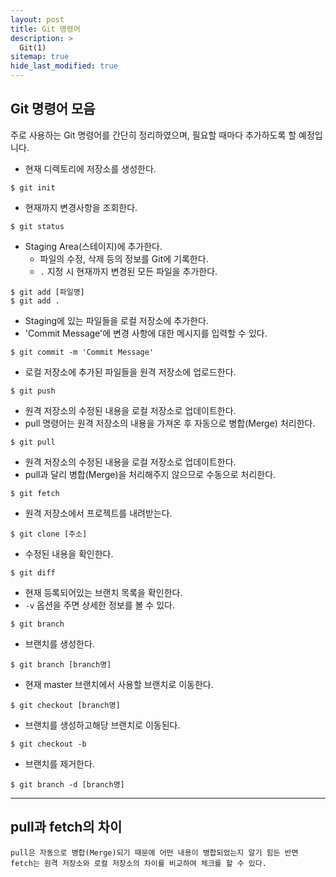```yaml
---
layout: post
title: Git 명령어
description: >
  Git(1)
sitemap: true
hide_last_modified: true
---
```


## Git 명령어 모음
주로 사용하는 Git 명령어를 간단히 정리하였으며, 필요할 때마다 추가하도록 할 예정입니다.


- 현재 디렉토리에 저장소를 생성한다.
```
$ git init
```

- 현재까지 변경사항을 조회한다.
```
$ git status
```

- Staging Area(스테이지)에 추가한다. 
  - 파일의 수정, 삭제 등의 정보를 Git에 기록한다.
  - `.` 지정 시 현재까지 변경된 모든 파일을 추가한다.
```
$ git add [파일명]  
$ git add .
```

- Staging에 있는 파일들을 로컬 저장소에 추가한다.
- 'Commit Message'에 변경 사항에 대한 메시지를 입력할 수 있다.
```
$ git commit -m 'Commit Message'
```

- 로컬 저장소에 추가된 파일들을 원격 저장소에 업로드한다.
```
$ git push
```

- 원격 저장소의 수정된 내용을 로컬 저장소로 업데이트한다.
- pull 명령어는 원격 저장소의 내용을 가져온 후 자동으로 병합(Merge) 처리한다.
```
$ git pull
```

- 원격 저장소의 수정된 내용을 로컬 저장소로 업데이트한다.
- pull과 달리 병합(Merge)을 처리해주지 않으므로 수동으로 처리한다.
```
$ git fetch
```

- 원격 저장소에서 프로젝트를 내려받는다.
```
$ git clone [주소]
```

- 수정된 내용을 확인한다.
```
$ git diff
```

- 현재 등록되어있는 브랜치 목록을 확인한다.
- `-v` 옵션을 주면 상세한 정보를 볼 수 있다.
```
$ git branch
```

- 브랜치를 생성한다.
```
$ git branch [branch명]
```

- 현재 master 브랜치에서 사용할 브랜치로 이동한다.
```
$ git checkout [branch명]
```

- 브랜치를 생성하고해당 브랜치로 이동된다.
```
$ git checkout -b
```

- 브랜치를 제거한다.
```
$ git branch -d [branch명]
```

***
## pull과 fetch의 차이
    pull은 자동으로 병합(Merge)되기 때문에 어떤 내용이 병합되었는지 알기 힘든 반면 
    fetch는 원격 저장소와 로컬 저장소의 차이를 비교하여 체크를 할 수 있다.
